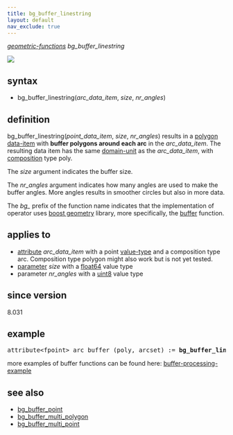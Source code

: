 ```yaml
---
title: bg_buffer_linestring
layout: default
nav_exclude: true
---
```

*[geometric-functions](geometric-functions) bg_buffer_linestring*

![](../assets/img/GUI/bg_buffer_linestring.png)

## syntax

- bg_buffer_linestring(*arc_data_item*, *size*, *nr_angles*)

## definition

bg_buffer_linestring(*point_data_item*, *size*, *nr_angles*) results in a [polygon](polygon) [data-item](data-item) with <B>buffer polygons around each arc</B> in the *arc_data_item*. The resulting data item has the same [domain-unit](domain-unit) as the *arc_data_item*, with [composition](composition) type poly.

The *size* argument indicates the buffer size.

The *nr_angles* argument indicates how many angles are used to make the buffer angles. More angles results in smoother circles but also in more
data.

The *bg_* prefix of the function name indicates that the implementation of operator uses [boost geometry](https://www.boost.org/doc/libs/1_80_0/libs/geometry/doc/html/index.html)
library, more specifically, the [buffer](https://www.boost.org/doc/libs/1_80_0/libs/geometry/doc/html/geometry/reference/algorithms/buffer/buffer_4.html)
function.

## applies to

- [attribute](attribute) *arc_data_item* with a point [value-type](value-type) and a composition type arc. Composition type polygon might also work but is not yet tested.
- [parameter](parameter) *size* with a [float64](float64) value type
- parameter *nr_angles* with a [uint8](uint8) value type

## since version

8.031

## example

<pre>
attribute&lt;fpoint&gt; arc_buffer (poly, arcset) := <B>bg_buffer_linestring(</B>arcset/geometry, 10.0, 16b<B>)</B>;
</pre>

more examples of buffer functions can be found here: [buffer-processing-example](buffer-processing-example)

## see also

- [bg_buffer_point](bg_buffer_point)
- [bg_buffer_multi_polygon](bg_buffer_multi_polygon)
- [bg_buffer_multi_point](bg_buffer_multi_point)